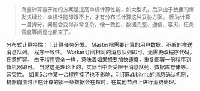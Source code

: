>海量计算最开始的方案是提高单机计算性能，如大型机，后来由于数据的爆发式增长、单机性能却跟不上，才有分布式计算这种妥协方案。 因为计算一旦拆分，问题会变得非常复杂，像一致性、数据完整、通信、容灾、任务调度等问题也都来了。

分布式计算特性：
1.计算任务分发。 Master把需要计算的用户数据，不断的推送消息队列。
程序一致性。 Worker订阅相同的消息队列即可，无需更改程序代码。
任意扩容。 由于程序完全一样，意味着如果想要加快速度，重复部署一份程序到新机器即可。 当然这是理论上的，实际当中会受限于消息队列、数据库存储等。
容灾性。 如果5台中某一台程序挂了也不影响，利用Rabbitmq的消息确认机制，机器崩溃时正在计算的那一条数据会在超时，在其他节点上进行消费处理。